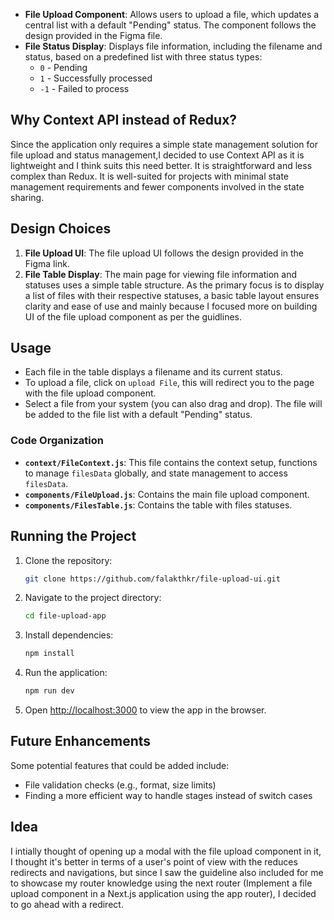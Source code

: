 - **File Upload Component**: Allows users to upload a file, which updates a central list with a default "Pending" status. The component follows the design provided in the Figma file.
- **File Status Display**: Displays file information, including the filename and status, based on a predefined list with three status types:
  - `0` - Pending
  - `1` - Successfully processed
  - `-1` - Failed to process

## Why Context API instead of Redux?

Since the application only requires a simple state management solution for file upload and status management,I decided to use Context API as it is lightweight and I think suits this need better. It is straightforward and less complex than Redux. It is well-suited for projects with minimal state management requirements and fewer components involved in the state sharing.

## Design Choices

1. **File Upload UI**: The file upload UI follows the design provided in the Figma link.
2. **File Table Display**: The main page for viewing file information and statuses uses a simple table structure. As the primary focus is to display a list of files with their respective statuses, a basic table layout ensures clarity and ease of use and mainly because I focused more on building UI of the file upload component as per the guidlines.

## Usage

- Each file in the table displays a filename and its current status.
- To upload a file, click on `upload File`, this will redirect you to the page with the file upload component.
- Select a file from your system (you can also drag and drop). The file will be added to the file list with a default "Pending" status.

### Code Organization

- **`context/FileContext.js`**: This file contains the context setup, functions to manage `filesData` globally, and state management to access `filesData`.
- **`components/FileUpload.js`**: Contains the main file upload component.
- **`components/FilesTable.js`**: Contains the table with files statuses.

## Running the Project

1. Clone the repository:

   ```bash
   git clone https://github.com/falakthkr/file-upload-ui.git
   ```

2. Navigate to the project directory:

   ```bash
   cd file-upload-app
   ```

3. Install dependencies:

   ```bash
   npm install
   ```

4. Run the application:

   ```bash
   npm run dev
   ```

5. Open [http://localhost:3000](http://localhost:3000) to view the app in the browser.

## Future Enhancements

Some potential features that could be added include:

- File validation checks (e.g., format, size limits)
- Finding a more efficient way to handle stages instead of switch cases

## Idea

I intially thought of opening up a modal with the file upload component in it, I thought it's better in terms of a user's point of view with the reduces redirects and navigations, but since I saw the guideline also included for me to showcase my router knowledge using the next router (Implement a file upload component in a Next.js application using the app router), I decided to go ahead with a redirect.
